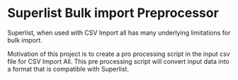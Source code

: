 # Superlist Bulk import Preprocessor

Superlist, when used with CSV Import all has many underlying limitations for bulk import.

Motivation of this project is to create a pro processing script in the input csv file for CSV Import All. This pre processing script will convert input data into a format that is compatible with Superlist.
